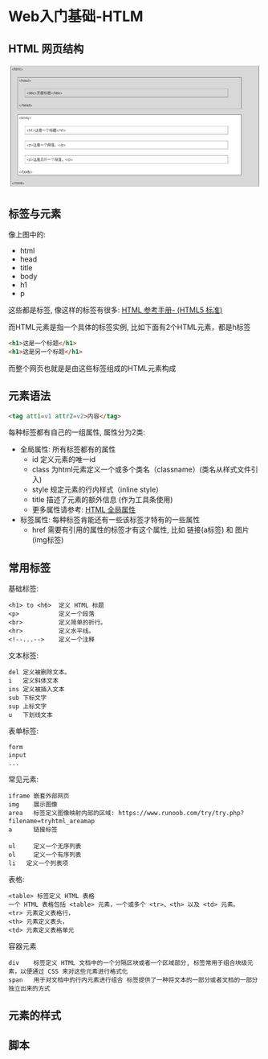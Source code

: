 # Web入门基础-HTLM


## HTML 网页结构

![](./images/html-struct.jpg)


## 标签与元素

像上图中的:
+ html
+ head
+ title
+ body
+ h1
+ p

这些都是标签, 像这样的标签有很多: [HTML 参考手册- (HTML5 标准)](https://www.runoob.com/tags/ref-byfunc.html)

而HTML元素是指一个具体的标签实例, 比如下面有2个HTML元素，都是h标签
```html
<h1>这是一个标题</h1>
<h1>这是另一个标题</h1>
```

而整个网页也就是是由这些标签组成的HTML元素构成

## 元素语法

```html
<tag att1=v1 attr2=v2>内容</tag>
```

每种标签都有自己的一组属性, 属性分为2类:
+ 全局属性: 所有标签都有的属性
    + id	定义元素的唯一id
    + class	为html元素定义一个或多个类名（classname）(类名从样式文件引入)
    + style	规定元素的行内样式（inline style）
    + title	描述了元素的额外信息 (作为工具条使用)
    + 更多属性请参考: [HTML 全局属性](https://www.runoob.com/tags/ref-standardattributes.html)
+ 标签属性: 每种标签肯能还有一些该标签才特有的一些属性
    + href 需要有引用的属性的标签才有这个属性, 比如 链接(a标签) 和 图片(img标签)

## 常用标签

基础标签:
```
<h1> to <h6>  定义 HTML 标题
<p>	          定义一个段落
<br>	      定义简单的折行。
<hr>	      定义水平线。
<!--...-->	  定义一个注释
```

文本标签:
```
del 定义被删除文本。
i   定义斜体文本
ins 定义被插入文本
sub 下标文字
sup 上标文字
u   下划线文本
```

表单标签:
```
form
input
...
```

常见元素:
```
iframe 嵌套外部网页
img    展示图像
area   标签定义图像映射内部的区域: https://www.runoob.com/try/try.php?filename=tryhtml_areamap
a      链接标签

ul     定义一个无序列表
ol     定义一个有序列表
li   定义一个列表项
```

表格:
```
<table> 标签定义 HTML 表格
一个 HTML 表格包括 <table> 元素，一个或多个 <tr>、<th> 以及 <td> 元素。
<tr> 元素定义表格行，
<th> 元素定义表头，
<td> 元素定义表格单元
```


容器元素
```
div    标签定义 HTML 文档中的一个分隔区块或者一个区域部分, 标签常用于组合块级元素，以便通过 CSS 来对这些元素进行格式化
span   用于对文档中的行内元素进行组合 标签提供了一种将文本的一部分或者文档的一部分独立出来的方式
```

## 元素的样式


## 脚本

